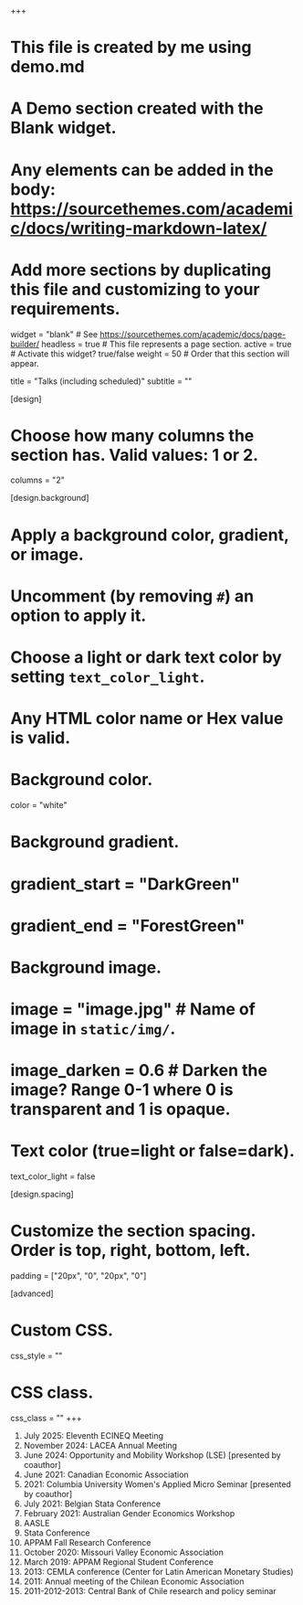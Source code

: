 +++
# This file is created by me using demo.md
# A Demo section created with the Blank widget.
# Any elements can be added in the body: https://sourcethemes.com/academic/docs/writing-markdown-latex/
# Add more sections by duplicating this file and customizing to your requirements.

widget = "blank"  # See https://sourcethemes.com/academic/docs/page-builder/
headless = true  # This file represents a page section.
active = true  # Activate this widget? true/false
weight = 50  # Order that this section will appear.

title = "Talks (including scheduled)"
subtitle = ""

[design]
  # Choose how many columns the section has. Valid values: 1 or 2.
  columns = "2"

[design.background]
  # Apply a background color, gradient, or image.
  #   Uncomment (by removing `#`) an option to apply it.
  #   Choose a light or dark text color by setting `text_color_light`.
  #   Any HTML color name or Hex value is valid.

  # Background color.
 color = "white"
  
  # Background gradient.
#  gradient_start = "DarkGreen"
#  gradient_end = "ForestGreen"
  
  # Background image.
  # image = "image.jpg"  # Name of image in `static/img/`.
  # image_darken = 0.6  # Darken the image? Range 0-1 where 0 is transparent and 1 is opaque.

  # Text color (true=light or false=dark).
  text_color_light = false

[design.spacing]
  # Customize the section spacing. Order is top, right, bottom, left.
  padding = ["20px", "0", "20px", "0"]

[advanced]
 # Custom CSS. 
 css_style = ""
 
 # CSS class.
 css_class = ""
+++

1. July 2025: Eleventh ECINEQ Meeting
2. November 2024: LACEA Annual Meeting
3. June 2024: Opportunity and Mobility Workshop (LSE) [presented by coauthor]
4. June 2021: Canadian Economic Association
5. 2021: Columbia University Women's Applied Micro Seminar [presented by coauthor]
6. July 2021: Belgian Stata Conference
7. February 2021: Australian Gender Economics Workshop
8. AASLE
9. Stata Conference
10. APPAM Fall Research Conference
11. October 2020: Missouri Valley Economic Association
12. March 2019: APPAM Regional Student Conference
13. 2013: CEMLA conference (Center for Latin American Monetary Studies)
14. 2011: Annual meeting of the Chilean Economic Association
15. 2011-2012-2013: Central Bank of Chile research and policy seminar
